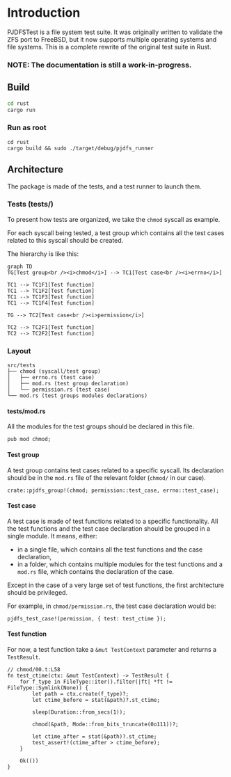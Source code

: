 # Introduction

PJDFSTest is a file system test suite.
It was originally written to validate the ZFS port to FreeBSD,
but it now supports multiple operating systems and file systems.
This is a complete rewrite of the original test suite in Rust.

### NOTE: The documentation is still a work-in-progress.

## Build

```sh
cd rust
cargo run
```

### Run as root

```
cd rust
cargo build && sudo ./target/debug/pjdfs_runner
```

## Architecture

The package is made of the tests, and a test runner to launch them.

### Tests (tests/)

To present how tests are organized, we take the `chmod` syscall as example.

For each syscall being tested, 
a test group which contains all the test cases 
related to this syscall should be created.

The hierarchy is like this:

```mermaid
graph TD
TG[Test group<br /><i>chmod</i>] --> TC1[Test case<br /><i>errno</i>]

TC1 --> TC1F1[Test function]
TC1 --> TC1F2[Test function]
TC1 --> TC1F3[Test function]
TC1 --> TC1F4[Test function]

TG --> TC2[Test case<br /><i>permission</i>]

TC2 --> TC2F1[Test function]
TC2 --> TC2F2[Test function]
```

### Layout

```
src/tests
├── chmod (syscall/test group)
│   ├── errno.rs (test case)
│   ├── mod.rs (test group declaration)
│   └── permission.rs (test case)
└── mod.rs (test groups modules declarations)
```

#### tests/mod.rs

All the modules for the test groups should be declared in this file.

```rust,ignore
pub mod chmod;
```

#### Test group

A test group contains test cases related to a specific syscall.
Its declaration should be in the `mod.rs` file 
of the relevant folder (`chmod/` in our case).

```rust,ignore
crate::pjdfs_group!(chmod; permission::test_case, errno::test_case);
```

#### Test case

A test case is made of test functions
related to a specific functionality.
All the test functions and the test case declaration 
should be grouped in a single module.
It means, either:

- in a single file, which contains all the test functions and the case declaration,
- in a folder, which contains multiple modules for the test functions and a `mod.rs` file, which contains the declaration of the case.

Except in the case of a very large set of test functions, the first architecture should be privileged.

For example, in `chmod/permission.rs`, the test case declaration would be:

```rust,ignore
pjdfs_test_case!(permission, { test: test_ctime });
```

#### Test function

For now, a test function take a `&mut TestContext` parameter and returns a `TestResult`.

```rust,ignore
// chmod/00.t:L58
fn test_ctime(ctx: &mut TestContext) -> TestResult {
    for f_type in FileType::iter().filter(|ft| *ft != FileType::Symlink(None)) {
        let path = ctx.create(f_type)?;
        let ctime_before = stat(&path)?.st_ctime;

        sleep(Duration::from_secs(1));

        chmod(&path, Mode::from_bits_truncate(0o111))?;

        let ctime_after = stat(&path)?.st_ctime;
        test_assert!(ctime_after > ctime_before);
    }

    Ok(())
}
```
